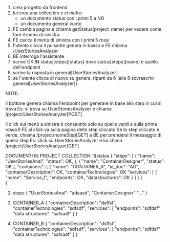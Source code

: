 1) crea progetto da frontend
2) lui crea una collection e ci mette:
	- un documento status con i primi 5 a NO
	- un documento general vuoto
3) FE cambia pagina e chiama getStatus(project_name) per vedere come fare il menù di sinistra
4) FE carica il menù di sinistra con i primi 5 rossi
5) l'utente clicca il pulsante genera in basso e FE chiama /UserStoriesAnalyzer
6) BE interroga l'assistente
7) scrive OK IN status[steps][status] dove status[steps][name] è quello dell'endpoint
8) scrive la risposta in general[UserStoriesAnalyzer]
9) se l'utente clicca di nuovo su genera, riparti da 6 (alla 8 sovrascrivi general[UserStoriesAnalyzer])




NOTE:

Il bottone genera chiama l'endpoint per generare in base allo step in cui si trova
Es: si trova su UserStoriesAnalyzer e chiama /project/UserStoriesAnalyzer[POST]

Il click sul menù a sinistra è consentito solo su quelle verdi e sulla prima rossa
Il FE al click va sulla pagina dello step cliccato
Se lo step cliccato è verde, chiama /project/nomeStep[GET] a BE per prendersi il messaggio di quello step
Es: click su UserStoriesAnalyzer e lui chima /project/UserStoriesAnalyzer[GET]


DOCUMENTI IN PROJECT COLLECTION:
1)status
	{
		"steps": [
			{
				"name": "UserStoriesAnal",
				"status": OK,
			},
			{
				"name": "ContainerDesigner",
				"status": OK
		],
		"containers": [
			{
				"name": "CONTAINER_A",
				"id_doc": "AO",
				"containerDescription": OK,
				"containerTechnologies": OK
				"services": [
					{
						"name": "Service_1",
						"endpoints": OK,
						"datastructures": OK
					}
				]
			}
		]		
	}

2) steps
	{
		"UserStoriesAnal": "adaasd",
		"ContainerDesigner" "..."
	}

3) CONTAINER_A 
	{
		"containerDescription": "dsffsf",
		"containerTechnologies": "sdfsdf",
		"services": [
			"endpoints": "sdfdsf"
			"data structures": "safsadf"
		]
	}

4) CONTAINER_B 
	{
		"containerDescription": "dsffsf",
		"containerTechnologies": "sdfsdf",
		"services": [
			"endpoints": "sdfdsf"
			"data structures": "safsadf"
		]
	}
